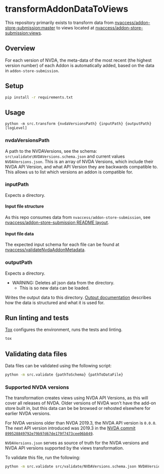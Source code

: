 # transformAddonDataToViews
This repository primarily exists to transform data from [nvaccess/addon-store-submission:master](https://github.com/nvaccess/addon-store-submission) to views located at [nvaccess/addon-store-submission:views](https://github.com/nvaccess/addon-store-submission/tree/views).

## Overview

For each version of NVDA, the meta-data of the most recent (the highest version number) of each Addon is automatically
added, based on the data in `addon-store-submission`.

## Setup
```sh
pip install -r requirements.txt
```

## Usage
```
python -m src.transform {nvdaVersionsPath} {inputPath} {outputPath} [logLevel]
```

### nvdaVersionsPath
A path to the NVDAVersions, see the schema: `src\validate\NVDAVersions.schema.json` and current values `NVDAVersions.json`.
This is an array of NVDA Versions, which include their NVDA API Version, and what API Version they are backwards compatible to.
This allows us to list which versions an addon is compatible for.

### inputPath
Expects a directory.

#### Input file structure
As this repo consumes data from `nvaccess/addon-store-submission`, see [nvaccess/addon-store-submission README layout](https://github.com/nvaccess/addon-store-submission/blob/master/README.md#layout).

#### Input file data
The expected input schema for each file can be found at [nvaccess/validateNvdaAddonMetadata](https://github.com/nvaccess/validateNvdaAddonMetadata/blob/main/_validate/addonVersion_schema.json).

### outputPath
Expects a directory.
- WARNING: Deletes all json data from the directory.
   - This is so new data can be loaded.

Writes the output data to this directory.
[Output documentation](./docs/output.md) describes how the data is structured and what it is used for.

## Run linting and tests
[Tox](https://tox.readthedocs.io/) configures the environment, runs the tests and linting.

```sh
tox
```

## Validating data files

Data files can be validated using the following script:
```sh
python -m src.validate {pathToSchema} {pathToDataFile}
```

### Supported NVDA versions

The transformation creates views using NVDA API Versions, as this will cover all releases of NVDA.
Older versions of NVDA won't have the add-on store built in, but this data can be be browsed or rehosted elsewhere for earlier NVDA versions.

For NVDA versions older than NVDA 2019.3, the NVDA API version is `0.0.0`.
The next API version introduced was 2019.3 in the [NVDA commit 
`899528849792e79b97d67de179f7473cee06b849`](https://github.com/nvaccess/nvda/commit/899528849792e79b97d67de179f7473cee06b849).

`NVDAVersions.json` serves as source of truth for the NVDA versions and NVDA API versions supported by the views transformation.

To validate this file, run the following:
```sh
python -m src.validate src/validate/NVDAVersions.schema.json NVDAVersions.json
```
